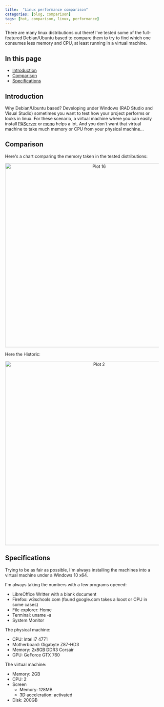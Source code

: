 ```yaml
---
title:  "Linux performance comparison"
categories: [blog, comparison]
tags: [hot, comparison, linux, performance]
---
```


There are many linux distributions out there! I've tested some of the full-featured Debian/Ubuntu based to compare them to try to find which one consumes less memory and CPU, at least running in a virtual machine.

<!--more-->

## In this page

- [Introduction](#introduction)
- [Comparison](#comparison)
- [Specifications](#specifications)

## Introduction

Why Debian/Ubuntu based? Developing under Windows (RAD Studio and Visual Studio) sometimes you want to test how your project performs or looks in linux. For these scenario, a virtual machine where you can easily install [PAServer](http://docwiki.embarcadero.com/RADStudio/Rio/en/Installing_the_Platform_Assistant_on_Linux) or [mono](https://www.mono-project.com/download/stable/#download-lin-ubuntu) helps a lot. And you don't want that virtual machine to take much memory or CPU from your physical machine...

## Comparison

Here's a chart comparing the memory taken in the tested distributions:

<div>
    <a href="https://plot.ly/~norike/16/?share_key=wmTnkYFGbHxCISYTURmpR9" target="_blank" title="Plot 16" style="display: block; text-align: center;"><img src="https://plot.ly/~norike/16.png?share_key=wmTnkYFGbHxCISYTURmpR9" alt="Plot 16" style="max-width: 100%;width: 600px;"  width="600" onerror="this.onerror=null;this.src='https://plot.ly/404.png';" /></a>
    <script data-plotly="norike:16" sharekey-plotly="wmTnkYFGbHxCISYTURmpR9" src="https://plot.ly/embed.js" async></script>
</div>

Here the Historic:

<div>
    <a href="https://plot.ly/~norike/2/?share_key=WExi0zGekCmfmUJGVPywdb" target="_blank" title="Plot 2" style="display: block; text-align: center;"><img src="https://plot.ly/~norike/2.png?share_key=WExi0zGekCmfmUJGVPywdb" alt="Plot 2" style="max-width: 100%;width: 600px;"  width="600" onerror="this.onerror=null;this.src='https://plot.ly/404.png';" /></a>
    <script data-plotly="norike:2" sharekey-plotly="WExi0zGekCmfmUJGVPywdb" src="https://plot.ly/embed.js" async></script>
</div>

## Specifications

Trying to be as fair as possible, I'm always installing the machines into a virtual machine under a Windows 10 x64.

I'm always taking the numbers with a few programs opened:
- LibreOffice Writter with a blank document
- Firefox: w3schools.com (found google.com takes a looot or CPU in some cases)
- File explorer: Home
- Terminal: uname -a
- System Monitor

The physical machine:
- CPU: Intel i7 4771
- Motherboard: Gigabyte Z87-HD3
- Memory: 2x8GB DDR3 Corsair
- GPU: GeForce GTX 760

The virtual machine:
- Memory: 2GB
- CPU: 2
- Screen
  - Memory: 128MB
  - 3D acceleration: activated
- Disk: 200GB
